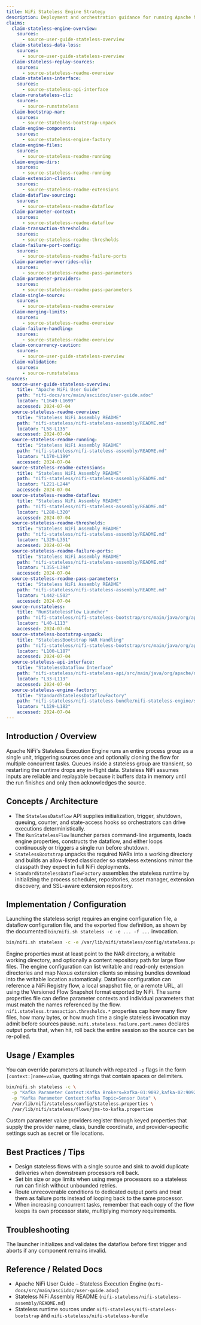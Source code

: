 ```yaml
---
title: NiFi Stateless Engine Strategy
description: Deployment and orchestration guidance for running Apache NiFi flows with the stateless execution engine in serverless environments.
claims:
  claim-stateless-engine-overview:
    sources:
      - source-user-guide-stateless-overview
  claim-stateless-data-loss:
    sources:
      - source-user-guide-stateless-overview
  claim-stateless-replay-sources:
    sources:
      - source-stateless-readme-overview
  claim-stateless-interface:
    sources:
      - source-stateless-api-interface
  claim-runstateless-cli:
    sources:
      - source-runstateless
  claim-bootstrap-nar:
    sources:
      - source-stateless-bootstrap-unpack
  claim-engine-components:
    sources:
      - source-stateless-engine-factory
  claim-engine-files:
    sources:
      - source-stateless-readme-running
  claim-engine-dirs:
    sources:
      - source-stateless-readme-running
  claim-extension-clients:
    sources:
      - source-stateless-readme-extensions
  claim-dataflow-sourcing:
    sources:
      - source-stateless-readme-dataflow
  claim-parameter-context:
    sources:
      - source-stateless-readme-dataflow
  claim-transaction-thresholds:
    sources:
      - source-stateless-readme-thresholds
  claim-failure-port-config:
    sources:
      - source-stateless-readme-failure-ports
  claim-parameter-overrides-cli:
    sources:
      - source-stateless-readme-pass-parameters
  claim-parameter-providers:
    sources:
      - source-stateless-readme-pass-parameters
  claim-single-source:
    sources:
      - source-stateless-readme-overview
  claim-merging-limits:
    sources:
      - source-stateless-readme-overview
  claim-failure-handling:
    sources:
      - source-stateless-readme-overview
  claim-concurrency-caution:
    sources:
      - source-user-guide-stateless-overview
  claim-validation:
    sources:
      - source-runstateless
sources:
  source-user-guide-stateless-overview:
    title: "Apache NiFi User Guide"
    path: "nifi-docs/src/main/asciidoc/user-guide.adoc"
    locator: "L1649-L1699"
    accessed: 2024-07-04
  source-stateless-readme-overview:
    title: "Stateless NiFi Assembly README"
    path: "nifi-stateless/nifi-stateless-assembly/README.md"
    locator: "L58-L135"
    accessed: 2024-07-04
  source-stateless-readme-running:
    title: "Stateless NiFi Assembly README"
    path: "nifi-stateless/nifi-stateless-assembly/README.md"
    locator: "L170-L199"
    accessed: 2024-07-04
  source-stateless-readme-extensions:
    title: "Stateless NiFi Assembly README"
    path: "nifi-stateless/nifi-stateless-assembly/README.md"
    locator: "L221-L244"
    accessed: 2024-07-04
  source-stateless-readme-dataflow:
    title: "Stateless NiFi Assembly README"
    path: "nifi-stateless/nifi-stateless-assembly/README.md"
    locator: "L288-L320"
    accessed: 2024-07-04
  source-stateless-readme-thresholds:
    title: "Stateless NiFi Assembly README"
    path: "nifi-stateless/nifi-stateless-assembly/README.md"
    locator: "L329-L351"
    accessed: 2024-07-04
  source-stateless-readme-failure-ports:
    title: "Stateless NiFi Assembly README"
    path: "nifi-stateless/nifi-stateless-assembly/README.md"
    locator: "L355-L394"
    accessed: 2024-07-04
  source-stateless-readme-pass-parameters:
    title: "Stateless NiFi Assembly README"
    path: "nifi-stateless/nifi-stateless-assembly/README.md"
    locator: "L442-L502"
    accessed: 2024-07-04
  source-runstateless:
    title: "RunStatelessFlow Launcher"
    path: "nifi-stateless/nifi-stateless-bootstrap/src/main/java/org/apache/nifi/stateless/bootstrap/RunStatelessFlow.java"
    locator: "L40-L113"
    accessed: 2024-07-04
  source-stateless-bootstrap-unpack:
    title: "StatelessBootstrap NAR Handling"
    path: "nifi-stateless/nifi-stateless-bootstrap/src/main/java/org/apache/nifi/stateless/bootstrap/StatelessBootstrap.java"
    locator: "L100-L187"
    accessed: 2024-07-04
  source-stateless-api-interface:
    title: "StatelessDataflow Interface"
    path: "nifi-stateless/nifi-stateless-api/src/main/java/org/apache/nifi/stateless/flow/StatelessDataflow.java"
    locator: "L33-L113"
    accessed: 2024-07-04
  source-stateless-engine-factory:
    title: "StandardStatelessDataflowFactory"
    path: "nifi-stateless/nifi-stateless-bundle/nifi-stateless-engine/src/main/java/org/apache/nifi/stateless/flow/StandardStatelessDataflowFactory.java"
    locator: "L129-L182"
    accessed: 2024-07-04
---
```


## Introduction / Overview

<span id="claim-stateless-engine-overview">Apache NiFi's Stateless Execution Engine runs an entire process group as a single unit, triggering sources once and optionally cloning the flow for multiple concurrent tasks.</span>
<span id="claim-stateless-data-loss">Queues inside a stateless group are transient, so restarting the runtime drops any in-flight data.</span>
<span id="claim-stateless-replay-sources">Stateless NiFi assumes inputs are reliable and replayable because it buffers data in memory until the run finishes and only then acknowledges the source.</span>

## Concepts / Architecture

- <span id="claim-stateless-interface">The `StatelessDataflow` API supplies initialization, trigger, shutdown, queuing, counter, and state-access hooks so orchestrators can drive executions deterministically.</span>
- <span id="claim-runstateless-cli">The `RunStatelessFlow` launcher parses command-line arguments, loads engine properties, constructs the dataflow, and either loops continuously or triggers a single run before shutdown.</span>
- <span id="claim-bootstrap-nar">`StatelessBootstrap` unpacks the required NARs into a working directory and builds an allow-listed classloader so stateless extensions mirror the classpath they expect in full NiFi deployments.</span>
- <span id="claim-engine-components">`StandardStatelessDataflowFactory` assembles the stateless runtime by initializing the process scheduler, repositories, asset manager, extension discovery, and SSL-aware extension repository.</span>

## Implementation / Configuration

<span id="claim-engine-files">Launching the stateless script requires an engine configuration file, a dataflow configuration file, and the exported flow definition, as shown by the documented `bin/nifi.sh stateless -c -e ... -f ...` invocation.</span>

```bash
bin/nifi.sh stateless -c -e /var/lib/nifi/stateless/config/stateless.properties -f /var/lib/nifi/stateless/flows/jms-to-kafka.properties
```

<span id="claim-engine-dirs">Engine properties must at least point to the NAR directory, a writable working directory, and optionally a content repository path for large flow files.</span>
<span id="claim-extension-clients">The engine configuration can list writable and read-only extension directories and map Nexus extension clients so missing bundles download into the writable location automatically.</span>
<span id="claim-dataflow-sourcing">Dataflow configuration can reference a NiFi Registry flow, a local snapshot file, or a remote URL, all using the Versioned Flow Snapshot format exported by NiFi.</span>
<span id="claim-parameter-context">The same properties file can define parameter contexts and individual parameters that must match the names referenced by the flow.</span>
<span id="claim-transaction-thresholds">`nifi.stateless.transaction.thresholds.*` properties cap how many flow files, how many bytes, or how much time a single stateless invocation may admit before sources pause.</span>
<span id="claim-failure-port-config">`nifi.stateless.failure.port.names` declares output ports that, when hit, roll back the entire session so the source can be re-polled.</span>

## Usage / Examples

<span id="claim-parameter-overrides-cli">You can override parameters at launch with repeated `-p` flags in the form `[context:]name=value`, quoting strings that contain spaces or delimiters.</span>

```bash
bin/nifi.sh stateless -c \
  -p "Kafka Parameter Context:Kafka Brokers=kafka-01:9092,kafka-02:9092,kafka-03:9092" \
  -p "Kafka Parameter Context:Kafka Topic=Sensor Data" \
  /var/lib/nifi/stateless/config/stateless.properties \
  /var/lib/nifi/stateless/flows/jms-to-kafka.properties
```

<span id="claim-parameter-providers">Custom parameter value providers register through keyed properties that supply the provider name, class, bundle coordinate, and provider-specific settings such as secret or file locations.</span>

## Best Practices / Tips

- <span id="claim-single-source">Design stateless flows with a single source and sink to avoid duplicate deliveries when downstream processors roll back.</span>
- <span id="claim-merging-limits">Set bin size or age limits when using merge processors so a stateless run can finish without unbounded retries.</span>
- <span id="claim-failure-handling">Route unrecoverable conditions to dedicated output ports and treat them as failure ports instead of looping back to the same processor.</span>
- <span id="claim-concurrency-caution">When increasing concurrent tasks, remember that each copy of the flow keeps its own processor state, multiplying memory requirements.</span>

## Troubleshooting

<span id="claim-validation">The launcher initializes and validates the dataflow before first trigger and aborts if any component remains invalid.</span>

## Reference / Related Docs

- Apache NiFi User Guide – Stateless Execution Engine (`nifi-docs/src/main/asciidoc/user-guide.adoc`)
- Stateless NiFi Assembly README (`nifi-stateless/nifi-stateless-assembly/README.md`)
- Stateless runtime sources under `nifi-stateless/nifi-stateless-bootstrap` and `nifi-stateless/nifi-stateless-bundle`
